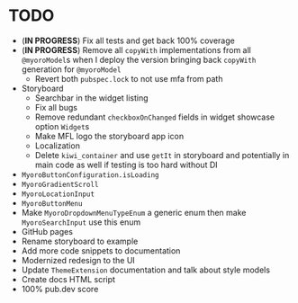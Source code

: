 # TODO

- (**IN PROGRESS**) Fix all tests and get back 100% coverage
- (**IN PROGRESS**) Remove all `copyWith` implementations from all `@myoroModel`s when I deploy the version bringing back `copyWith` generation for `@myoroModel`
  - Revert both `pubspec.lock` to not use mfa from path
- Storyboard
  - Searchbar in the widget listing
  - Fix all bugs
  - Remove redundant `checkboxOnChanged` fields in widget showcase option `Widget`s
  - Make MFL logo the storyboard app icon
  - Localization
  - Delete `kiwi_container` and use `getIt` in storyboard and potentially in main code as well if testing is too hard without DI
- `MyoroButtonConfiguration.isLoading`
- `MyoroGradientScroll`
- `MyoroLocationInput`
- `MyoroButtonMenu`
- Make `MyoroDropdownMenuTypeEnum` a generic enum then make `MyoroSearchInput` use this enum
- GitHub pages
- Rename storyboard to example
- Add more code snippets to documentation
- Modernized redesign to the UI
- Update `ThemeExtension` documentation and talk about style models
- Create docs HTML script
- 100% pub.dev score
